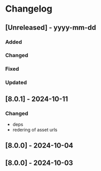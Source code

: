 # Changelog
## [Unreleased] - yyyy-mm-dd

### Added

### Changed

### Fixed

### Updated

## [8.0.1] - 2024-10-11


### Changed
- deps
- redering of asset urls

## [8.0.0] - 2024-10-04


## [8.0.0] - 2024-10-03
